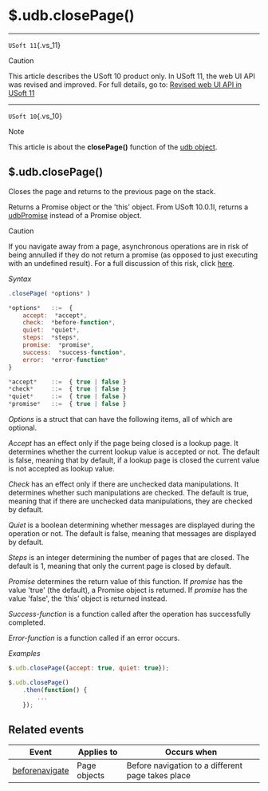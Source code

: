 # $.udb.closePage()



----

`USoft 11`{.vs_11}

> [!CAUTION]
> This article describes the USoft 10 product only.
> In USoft 11, the web UI API was revised and improved. For full details, go to:
> [Revised web UI API in USoft 11](/docs/Web%20and%20app%20UIs/UDB%20udb/Revised%20web%20UI%20API%20in%20USoft%2011.md)

----

`USoft 10`{.vs_10}

> [!NOTE]
> This article is about the **closePage()** function of the [udb object](/docs/Web%20and%20app%20UIs/UDB%20udb).

## **$.udb.closePage()**

Closes the page and returns to the previous page on the stack.

Returns a Promise object or the 'this' object. From USoft 10.0.1I, returns a [udbPromise](/docs/Web%20and%20app%20UIs/JavaScript/Promises%20for%20asynchronous%20Javascript.md) instead of a Promise object.

> [!CAUTION]
> If you navigate away from a page, asynchronous operations are in risk of being annulled if they do not return a promise (as opposed to just executing with an undefined result). For a full discussion of this risk, click [here]().

*Syntax*

```js
.closePage( *options* )

*options*   ::=  {
    accept:  *accept*,
    check:  *before-function*,
    quiet:  *quiet*,
    steps:  *steps*,
    promise:  *promise*,
    success:  *success-function*,
    error:  *error-function*
}

*accept*    ::=  { true | false }
*check*     ::=  { true | false }
*quiet*     ::=  { true | false }
*promise*   ::=  { true | false }
```

*Options* is a struct that can have the following items, all of which are optional.

*Accept* has an effect only if the page being closed is a lookup page. It determines whether the current lookup value is accepted or not. The default is false, meaning that by default, if a lookup page is closed the current value is not accepted as lookup value.

*Check* has an effect only if there are unchecked data manipulations. It determines whether such manipulations are checked. The default is true, meaning that if there are unchecked data manipulations, they are checked by default.

*Quiet* is a boolean determining whether messages are displayed during the operation or not. The default is false, meaning that messages are displayed by default.

*Steps* is an integer determining the number of pages that are closed. The default is 1, meaning that only the current page is closed by default.

*Promise* determines the return value of this function. If *promise* has the value 'true' (the default), a Promise object is returned. If *promise* has the value 'false', the ‘this’ object is returned instead.

*Success-function* is a function called after the operation has successfully completed.

*Error-function* is a function called if an error occurs.

*Examples*

```js
$.udb.closePage({accept: true, quiet: true});
```

```js
$.udb.closePage()
    .then(function() {
        ...
    });
```

## Related events

|**Event**|**Applies to**|**Occurs when**|
|--------|--------|--------|
|[beforenavigate](/docs/Web%20and%20app%20UIs/UDB%20Events/beforenavigate.md)|Page objects|Before navigation to a different page takes place|



 